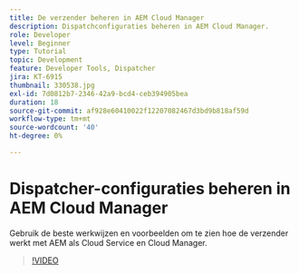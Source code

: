 ```yaml
---
title: De verzender beheren in AEM Cloud Manager
description: Dispatchconfiguraties beheren in AEM Cloud Manager.
role: Developer
level: Beginner
type: Tutorial
topic: Development
feature: Developer Tools, Dispatcher
jira: KT-6915
thumbnail: 330538.jpg
exl-id: 7d0812b7-2346-42a9-bcd4-ceb394905bea
duration: 18
source-git-commit: af928e60410022f12207082467d3bd9b818af59d
workflow-type: tm+mt
source-wordcount: '40'
ht-degree: 0%

---
```


# Dispatcher-configuraties beheren in AEM Cloud Manager

Gebruik de beste werkwijzen en voorbeelden om te zien hoe de verzender werkt met AEM als Cloud Service en Cloud Manager.

>[!VIDEO](https://video.tv.adobe.com/v/330538?quality=12&learn=on)

